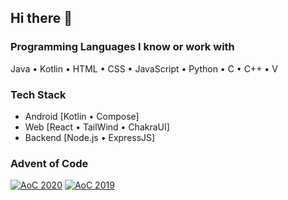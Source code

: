 ## Hi there 👋

### Programming Languages I know or work with
Java • Kotlin • HTML • CSS • JavaScript • Python • C • C++ • V

### Tech Stack
- Android [Kotlin • Compose]
- Web [React • TailWind • ChakraUI]
- Backend [Node.js • ExpressJS]

### Advent of Code
[![AoC 2020](https://github-readme-stats.vercel.app/api/pin/?username=pavi2410&repo=AdventOfCode2020&title_color=00cc00&text_color=fff&bg_color=0f0f23&hide_border)](https://github.com/pavi2410/AdventOfCode2020) [![AoC 2019](https://github-readme-stats.vercel.app/api/pin/?username=pavi2410&repo=AdventOfCode2019&title_color=00cc00&text_color=fff&bg_color=0f0f23&hide_border)](https://github.com/pavi2410/AdventOfCode2019)

